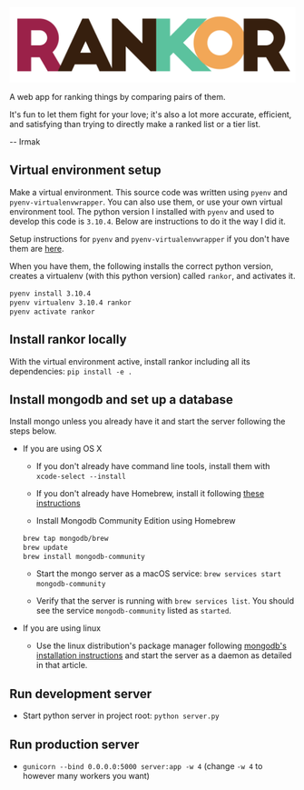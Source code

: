 ![RANKOR](https://raw.githubusercontent.com/frrmack/rankor/master/Rankor_logo_white.png)

A web app for ranking things by comparing pairs of them.

It's fun to let them fight for your love; it's also a lot more accurate, efficient, and satisfying than trying to directly make a ranked list or a tier list.


-- Irmak

## Virtual environment setup

Make a virtual environment. This source code was written using `pyenv` and `pyenv-virtualenvwrapper`. You can also use them, or use your own virtual environment tool. The python version I installed with `pyenv` and used to develop this code is `3.10.4`. Below are instructions to do it the way I did it.


Setup instructions for `pyenv` and `pyenv-virtualenvwrapper` if you don't have them are [here](https://gist.github.com/eliangcs/43a51f5c95dd9b848ddc). 


When you have them, the following installs the correct python version, creates a virtualenv (with this python version) called `rankor`, and activates it.


```
pyenv install 3.10.4
pyenv virtualenv 3.10.4 rankor
pyenv activate rankor
```

## Install rankor locally
With the virtual environment active, install rankor including all its dependencies:
`pip install -e .`


## Install mongodb and set up a database

Install mongo unless you already have it and start the server following the steps below.

- If you are using OS X

    - If you don't already have command line tools, install them with `xcode-select --install`

    - If you don't already have Homebrew, install it following [these instructions](https://brew.sh/#install)

    - Install Mongodb Community Edition using Homebrew
    ```
    brew tap mongodb/brew
    brew update
    brew install mongodb-community
    ```

    - Start the mongo server as a macOS service:
    `brew services start mongodb-community`


    - Verify that the server is running with `brew services list`. You should see the service `mongodb-community` listed as `started`. 


- If you are using linux
    
    - Use the linux distribution's package manager following [mongodb's installation instructions](https://www.mongodb.com/docs/manual/administration/install-on-linux/) and start the server as a daemon as detailed in that article.



## Run development server
- Start python server in project root: `python server.py`



## Run production server
- `gunicorn --bind 0.0.0.0:5000 server:app -w 4` (change `-w 4` to however many workers you want)

